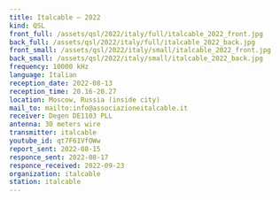 ```yaml
---
title: Italcable — 2022
kind: QSL
front_full: /assets/qsl/2022/italy/full/italcable_2022_front.jpg
back_full: /assets/qsl/2022/italy/full/italcable_2022_back.jpg
front_small: /assets/qsl/2022/italy/small/italcable_2022_front.jpg
back_small: /assets/qsl/2022/italy/small/italcable_2022_back.jpg
frequency: 10000 kHz
language: Italian
reception_date: 2022-08-13
reception_time: 20.16-20.27
location: Moscow, Russia (inside city)
mail_to: mailto:info@associazioneitalcable.it
receiver: Degen DE1103 PLL
antenna: 30 meters wire
transmitter: italcable
youtube_id: qt7F61VfOWw
report_sent: 2022-08-15
responce_sent: 2022-08-17
responce_received: 2022-09-23
organization: italcable
station: italcable
---
```

